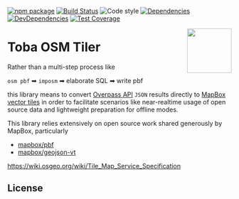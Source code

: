 [![npm package](https://img.shields.io/npm/v/@toba/osm-tiler.svg)](https://www.npmjs.org/package/@toba/osm-tiler)
[![Build Status](https://travis-ci.org/toba/osm-tiler.svg?branch=master)](https://travis-ci.org/toba/osm-tiler)
![Code style](https://img.shields.io/badge/code_style-prettier-ff69b4.svg)
[![Dependencies](https://img.shields.io/david/toba/osm-tiler.svg)](https://david-dm.org/toba/osm-tiler)
[![DevDependencies](https://img.shields.io/david/dev/toba/osm-tiler.svg)](https://david-dm.org/toba/osm-tiler#info=devDependencies&view=list)
[![Test Coverage](https://codecov.io/gh/toba/osm-tiler/branch/master/graph/badge.svg)](https://codecov.io/gh/toba/osm-tiler)

<img src='https://toba.github.io/about/images/logo-colored.svg' width="100" align="right"/>

# Toba OSM Tiler

Rather than a multi-step process like

`osm pbf` ➡ `imposm` ➡ elaborate SQL ➡ write pbf

this library means to convert [Overpass API](https://overpass-turbo.eu/) `JSON` results directly to
[MapBox vector tiles](https://docs.mapbox.com/vector-tiles/specification/) in order to facilitate scenarios like near-realtime usage of open source data and lightweight preparation for offline modes.

This library relies extensively on open source work shared generously by MapBox, particularly

-  [mapbox/pbf](https://github.com/mapbox/pbf)
-  [mapbox/geojson-vt](https://github.com/mapbox/geojson-vt)

https://wiki.osgeo.org/wiki/Tile_Map_Service_Specification

## License
